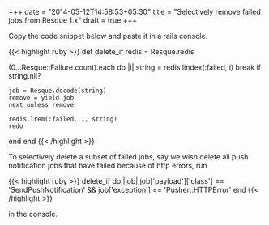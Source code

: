 +++
date = "2014-05-12T14:58:53+05:30"
title = "Selectively remove failed jobs from Resque 1.x"
draft = true
+++

Copy the code snippet below and paste it in a rails console.

{{< highlight ruby >}}
def delete_if
  redis = Resque.redis

  (0...Resque::Failure.count).each do |i|
    string = redis.lindex(:failed, i)
    break if string.nil?

    job = Resque.decode(string)
    remove = yield job
    next unless remove

    redis.lrem(:failed, 1, string)
    redo
  end
end
{{< /highlight >}}

To selectively delete a subset of failed jobs, say we wish delete all push notification jobs that have failed because of http errors, run

{{< highlight ruby >}}
delete_if do |job|
  job['payload']['class'] == 'SendPushNotification' &&
    job['exception'] == 'Pusher::HTTPError'
end
{{< /highlight >}}

in the console.
